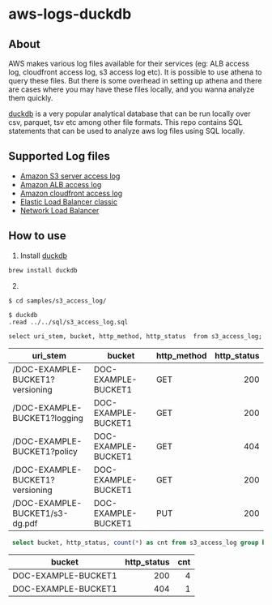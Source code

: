 # aws-logs-duckdb

## About
AWS makes various log files available for their services (eg: ALB access log, cloudfront access log,
s3 access log etc). It is possible to use athena to query these files. But there is some 
overhead in setting up athena and there are cases where you may have these files locally, and 
you wanna analyze them quickly.

[duckdb](https://duckdb.org/) is a very popular analytical database that can be run locally over
csv, parquet, tsv etc among other file formats. This repo contains SQL statements that can be used 
to analyze aws log files using SQL locally.

## Supported Log files
 - [Amazon S3 server access log](https://docs.aws.amazon.com/AmazonS3/latest/userguide/LogFormat.html)
 - [Amazon ALB access log](https://docs.aws.amazon.com/elasticloadbalancing/latest/application/load-balancer-access-logs.html)
 - [Amazon cloudfront access log](https://docs.aws.amazon.com/AmazonCloudFront/latest/DeveloperGuide/AccessLogs.html)
 - [Elastic Load Balancer classic](https://docs.aws.amazon.com/elasticloadbalancing/latest/classic/access-log-collection.html)
 - [Network Load Balancer](https://docs.aws.amazon.com/elasticloadbalancing/latest/network/load-balancer-access-logs.html)


## How to use
1. Install [duckdb](https://duckdb.org/docs/installation/)
```bash
brew install duckdb
```

2. 

```
$ cd samples/s3_access_log/

$ duckdb
.read ../../sql/s3_access_log.sql

select uri_stem, bucket, http_method, http_status  from s3_access_log;
```
|            uri_stem             |       bucket        | http_method | http_status |
|---------------------------------|---------------------|-------------|------------:|
| /DOC-EXAMPLE-BUCKET1?versioning | DOC-EXAMPLE-BUCKET1 | GET         | 200         |
| /DOC-EXAMPLE-BUCKET1?logging    | DOC-EXAMPLE-BUCKET1 | GET         | 200         |
| /DOC-EXAMPLE-BUCKET1?policy     | DOC-EXAMPLE-BUCKET1 | GET         | 404         |
| /DOC-EXAMPLE-BUCKET1?versioning | DOC-EXAMPLE-BUCKET1 | GET         | 200         |
| /DOC-EXAMPLE-BUCKET1/s3-dg.pdf  | DOC-EXAMPLE-BUCKET1 | PUT         | 200         |

```sql
 select bucket, http_status, count(*) as cnt from s3_access_log group by 1,2;
```

|       bucket        | http_status | cnt |
|---------------------|------------:|----:|
| DOC-EXAMPLE-BUCKET1 | 200         | 4   |
| DOC-EXAMPLE-BUCKET1 | 404         | 1   |
